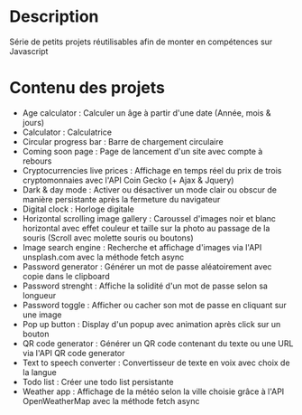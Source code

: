 # Description
Série de petits projets réutilisables afin de monter en compétences sur Javascript
# Contenu des projets
- Age calculator : Calculer un âge à partir d'une date (Année, mois & jours)
- Calculator : Calculatrice
- Circular progress bar : Barre de chargement circulaire
- Coming soon page : Page de lancement d'un site avec compte à rebours
- Cryptocurrencies live prices : Affichage en temps réel du prix de trois cryptomonnaies avec l'API Coin Gecko (+ Ajax & Jquery)
- Dark & day mode : Activer ou désactiver un mode clair ou obscur de manière persistante après la fermeture du navigateur
- Digital clock : Horloge digitale
- Horizontal scrolling image gallery : Caroussel d'images noir et blanc horizontal avec effet couleur et taille sur la photo au passage de la souris (Scroll avec molette souris ou boutons)
- Image search engine : Recherche et affichage d'images via l'API unsplash.com avec la méthode fetch async
- Password generator : Générer un mot de passe aléatoirement avec copie dans le clipboard
- Password strenght : Affiche la solidité d'un mot de passe selon sa longueur
- Password toggle : Afficher ou cacher son mot de passe en cliquant sur une image
- Pop up button : Display d'un popup avec animation après click sur un bouton
- QR code generator : Générer un QR code contenant du texte ou une URL via l'API QR code generator
- Text to speech converter : Convertisseur de texte en voix avec choix de la langue
- Todo list : Créer une todo list persistante
- Weather app : Affichage de la météo selon la ville choisie grâce à l'API OpenWeatherMap avec la méthode fetch async

